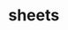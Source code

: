 <!-- generated by markdown-notes-tree -->

# sheets

<!-- optional markdown-notes-tree directory description starts here -->

<!-- optional markdown-notes-tree directory description ends here -->


